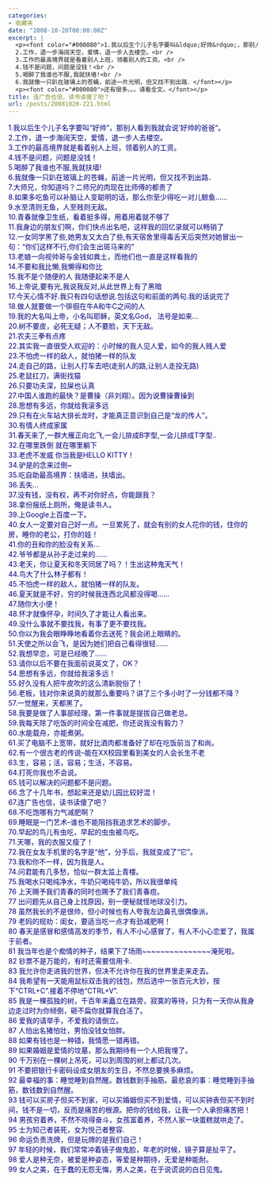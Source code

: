 ```yaml
---
categories:
- 收藏夹
date: "2008-10-20T00:00:00Z"
excerpt: |
  <p><font color="#000080">1.我以后生个儿子名字要叫&ldquo;好帅&rdquo;，那别人看到我就会说&rsquo;好帅的爸爸&ldquo;。<br />
  2.工作，退一步海阔天空，爱情，退一步人去楼空。<br />
  3.工作的最高境界就是看着别人上班，领着别人的工资。<br />
  4.钱不是问题，问题是没钱！<br />
  5.喝醉了我谁也不服,我就扶墙!<br />
  6.我就像一只趴在玻璃上的苍蝇，前途一片光明，但又找不到出路．</font></p>
  <p><font color="#000080">还有很多。。。请看全文。</font></p>
title: 连广告也信，读书读傻了吧？
url: /posts/20081020-221.html
---
```

<font color="#000080">1.我以后生个儿子名字要叫&ldquo;好帅&rdquo;，那别人看到我就会说&rsquo;好帅的爸爸&ldquo;。<br /> 2.工作，退一步海阔天空，爱情，退一步人去楼空。<br /> 3.工作的最高境界就是看着别人上班，领着别人的工资。<br /> 4.钱不是问题，问题是没钱！<br /> 5.喝醉了我谁也不服,我就扶墙!<br /> 6.我就像一只趴在玻璃上的苍蝇，前途一片光明，但又找不到出路．<br /> 7.大师兄，你知道吗？二师兄的肉现在比师傅的都贵了 <br /> 8.如果多吃鱼可以补脑让人变聪明的话，那么你至少得吃一对儿鲸鱼&hellip;&hellip;<br /> 9.水至清则无鱼，人至贱则无敌。<br /> 10.青春就像卫生纸，看着挺多得，用着用着就不够了<br /> 11.我身边的朋友们啊，你们快点出名吧，这样我的回忆录就可以畅销了<br /> 12.一女同学黑了些,她男友又太白了些,有天宿舍里得毒舌天后突然对她冒出一句：&ldquo;你们这样不行,你们会生出斑马来的&rdquo;<br /> 13.老娘一向视帅哥与金钱如粪土，而他们也一直是这样看我的<br /> 14.不要和我比懒,我懒得和你比<br /> 15.我不是个随便的人 我随便起来不是人<br /> 16.上帝说,要有光,我说我反对,从此世界上有了黑暗<br /> 17.今天心情不好.我只有四句话想说.包括这句和前面的两句.我的话说完了<br /> 18.做人就要做一个徘徊在牛A和牛C之间的人<br /> 19.我的大名叫上帝，小名叫耶稣，英文名God， 法号是如来&#8230;<br /> 20.树不要皮，必死无疑；人不要脸，天下无敌。<br /> 21.农夫三拳有点疼<br /> 22.其实我一直很受人欢迎的：小时候的我人见人爱，如今的我人贱人爱<br /> 23.不怕虎一样的敌人，就怕猪一样的队友<br /> 24.走自己的路，让别人打车去吧(走别人的路,让别人走投无路)<br /> 25.老鼠扛刀，满街找猫<br /> 26.只要功夫深，拉屎也认真<br /> 27.中国人谁跑的最快？是曹操（非刘翔）。因为说曹操曹操到<br /> 28.思想有多远，你就给我滚多远<br /> 29.只有在火车站大排长龙时，才能真正意识到自己是&ldquo;龙的传人&rdquo;。<br /> 30.有情人终成家属<br /> 31.春天来了,一群大雁正向北飞,一会儿排成B字型,一会儿排成T字型..<br /> 32.在哪里跌倒 就在哪里躺下<br /> 33.老虎不发威 你当我是HELLO KITTY！<br /> 34.驴是的念来过倒~<br /> 35.吃自助最高境界：扶墙进，扶墙出。 <br /> 36.丢失&#8230;<br /> 37.没有钱，没有权，再不对你好点，你能跟我？<br /> 38.拿份报纸上厕所，俺是读书人。<br /> 39.上Google上百度一下。<br /> 40.女人一定要对自己好一点。一旦累死了，就会有别的女人花你的钱，住你的房，睡你的老公，打你的娃！<br /> 41.你的丑和你的脸没有关系&hellip;<br /> 42.爷爷都是从孙子走过来的&hellip;&hellip;<br /> 43.老天，你让夏天和冬天同居了吗？！生出这种鬼天气！<br /> 44.鸟大了什么林子都有！<br /> 45.不怕虎一样的敌人，就怕猪一样的队友。<br /> 46.夏天就是不好，穷的时候我连西北风都没得喝&hellip;&hellip;<br /> 47.随你大小便！<br /> 48.怀才就像怀孕，时间久了才能让人看出来。<br /> 49.没什么事就不要找我，有事了更不要找我。<br /> 50.你以为我会眼睁睁地看着你去送死？我会闭上眼睛的。<br /> 51.天使之所以会飞，是因为她们把自己看得很轻&hellip;&hellip;<br /> 52.我想早恋，可是已经晚了&hellip;&hellip;<br /> 53.请你以后不要在我面前说英文了，OK？<br /> 54.思想有多远，你就给我滚多远！<br /> 55.好久没有人把牛皮吹的这么清新脱俗了！<br /> 56.老板，钱对你来说真的就那么重要吗？讲了三个多小时了一分钱都不降？<br /> 57.一觉醒来，天都黑了。<br /> 58.我要是做了人事部经理，第一件事就是提拔自己做老总。<br /> 59.我每天除了吃饭的时间全在减肥，你还说我没有毅力？<br /> 60.水能载舟，亦能煮粥。<br /> 61.买了电脑不上宽带，就好比酒肉都准备好了却在吃饭前当了和尚。<br /> 62.有一个很古老的传说&#8211;能在XX校园里看到美女的人会长生不老<br /> 63.生，容易；活，容易；生活，不容易。<br /> 64.打死你我也不会说。<br /> 65.钱可以解决的问题都不是问题。<br /> 66.念了十几年书，想起来还是幼儿园比较好混！<br /> 67.连广告也信，读书读傻了吧？<br /> 68.不吃饱哪有力气减肥啊？<br /> 69.睡眠是一门艺术&#8211;谁也不能阻挡我追求艺术的脚步。<br /> 70.早起的鸟儿有虫吃，早起的虫虫被鸟吃。<br /> 71.天哪，我的衣服又瘦了！<br /> 72.我在女友手机里的名字是&ldquo;他&rdquo;，分手后，我就变成了&ldquo;它&rdquo;。<br /> 73.我和你不一样，因为我是人。<br /> 74.问君能有几多愁，恰似一群太监上青楼。<br /> 75.我喝水只喝纯净水，牛奶只喝纯牛奶，所以我很单纯<br /> 76 上天赐予我们青春的同时也赐予了我们青春痘。<br /> 77 出问题先从自己身上找原因，别一便秘就怪地球没引力。<br /> 78 虽然我长的不是很帅，但小时候也有人夸我左边鼻孔很偶像派。<br /> 79 老妈的规劝：闺女，要适当吃一点才有劲减肥啊！<br /> 80 春天是感冒和感情高发的季节，有人不小心感冒了，有人不小心恋爱了，我属于前者。<br /> 81 我当年也是个痴情的种子，结果下了场雨~~~~~~~~~~~~~~~淹死啦。<br /> 82 钞票不是万能的，有时还需要信用卡.<br /> 83 我允许你走进我的世界，但决不允许你在我的世界里走来走去。<br /> 84 我希望有一天能用鼠标双击我的钱包，然后选中一张百元大钞，按下&ldquo;CTRL+C&rdquo;.接着不停地&ldquo;CTRL+V&rdquo;.<br /> 85 我是一棵孤独的树，千百年来矗立在路旁，寂寞的等待，只为有一天你从我身边走过时为你倾倒，砸不扁你就算我白活了。 <br /> 86 爱我的请举手，不爱我的请倒立。<br /> 87 人怕出名猪怕壮，男怕没钱女怕胖。<br /> 88 如果有钱也是一种错，我情愿一错再错。<br /> 89 如果婚姻是爱情的坟墓，那么我期待有一个人把我埋了。<br /> 90 千万别在一棵树上吊死，可以到周围的树上都试几次。<br /> 91 不要把银行卡密码设成女朋友的生日，不然总要换多麻烦。<br /> 92 最幸福的事：睡觉睡到自然醒。数钱数到手抽筋。最悲哀的事：睡觉睡到手抽筋，数钱数到自然醒。<br /> 93 钱可以买房子但买不到家，可以买婚姻但买不到爱情，可以买钟表但买不到时间，钱不是一切，反而是痛苦的根源。把你的钱给我，让我一个人承担痛苦把！<br /> 94 男孩穷着养，不然不晓得奋斗，女孩富着养，不然人家一块蛋糕就哄走了。<br /> 95 士为知己者装死，女为悦己者整容.<br /> 96 命运负责洗牌，但是玩牌的是我们自己！<br /> 97 年轻的时候，我们常常冲着镜子做鬼脸，年老的时候，镜子算是扯平了。<br /> 98 爱人是种无奈，被爱是种姿态，等爱是种期待，无爱是种能耐。<br /> 99 女人之美，在于蠢的无怨无悔，男人之美，在于说谎说的白日见鬼。</font>